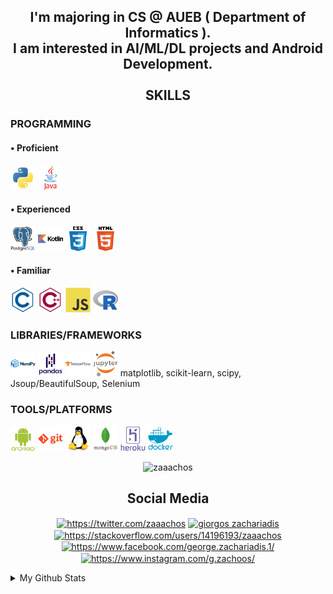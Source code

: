 <h2 align="center">I'm majoring in CS @ AUEB ( Department of Informatics ).
<br> I am interested in AI/ML/DL projects and Android Development.
<br>
<br>
SKILLS</h2>
<h3> PROGRAMMING </h3>
<h4> • Proficient </h4>
<p>
  <img src="https://github.com/devicons/devicon/blob/master/icons/python/python-original.svg" alt="python" width="40" height="40"/>
<img src="https://github.com/devicons/devicon/blob/master/icons/java/java-original-wordmark.svg" alt="java" width="40" height="40"/>
</p>
<h4>  • Experienced </h4>
<p>
  <img src="https://github.com/devicons/devicon/blob/master/icons/postgresql/postgresql-original-wordmark.svg" alt="postgresql" width="40" height="40"/>
  <img src="https://github.com/devicons/devicon/blob/master/icons/kotlin/kotlin-original-wordmark.svg" alt="kotlin" width="40" height="40"/>
  <img src="https://github.com/devicons/devicon/blob/master/icons/css3/css3-original-wordmark.svg" alt="css3" width="40" height="40"/>
  <img src="https://github.com/devicons/devicon/blob/master/icons/html5/html5-original-wordmark.svg" alt="html5" width="40" height="40"/>
</p>
<h4>  • Familiar </h4>
<p>
  <img src="https://github.com/devicons/devicon/blob/master/icons/c/c-line.svg" alt="c" width="40" height="40"/>
  <img src="https://github.com/devicons/devicon/blob/master/icons/cplusplus/cplusplus-line.svg" alt="cplusplus" width="40" height="40"/>
  <img src="https://github.com/devicons/devicon/blob/master/icons/javascript/javascript-original.svg" alt="javascript" width="40" height="40"/>
  <img src="https://github.com/devicons/devicon/blob/master/icons/r/r-original.svg" alt="R" width="40" height="40"/>
</p>
<h3> LIBRARIES/FRAMEWORKS </h3>
<p>
  <img src="https://github.com/devicons/devicon/blob/master/icons/numpy/numpy-original-wordmark.svg" alt="numpy" width="40" height="40"/>
  <img src="https://github.com/devicons/devicon/blob/master/icons/pandas/pandas-original-wordmark.svg" alt="pandas" width="40" height="40"/>
  <img src="https://github.com/devicons/devicon/blob/master/icons/tensorflow/tensorflow-original-wordmark.svg" alt="tensorflow" width="40" height="40"/>
  <img src="https://github.com/devicons/devicon/blob/master/icons/jupyter/jupyter-original-wordmark.svg" alt="jupyter" width="40" height="40"/>
  matplotlib, scikit-learn, scipy, Jsoup/BeautifulSoup, Selenium
</p>
<h3> TOOLS/PLATFORMS </h3>
<p>
  <img src="https://github.com/devicons/devicon/blob/master/icons/android/android-plain-wordmark.svg" alt="android" width="40" height="40"/>
  <img src="https://github.com/devicons/devicon/blob/master/icons/git/git-plain-wordmark.svg" alt="git" width="40" height="40"/>
  <img src="https://github.com/devicons/devicon/blob/master/icons/linux/linux-original.svg" alt="linux" width="40" height="40"/>
  <img src="https://github.com/devicons/devicon/blob/master/icons/mongodb/mongodb-original-wordmark.svg" alt="mongodb" width="40" height="40"/>
  <img src="https://github.com/devicons/devicon/blob/master/icons/heroku/heroku-original-wordmark.svg" alt="heroku" width="40" height="40"/>
  <img src="https://github.com/devicons/devicon/blob/master/icons/docker/docker-plain-wordmark.svg" alt="docker" width="40" height="40"/>
</p>
  



<p align="center"> <img src="https://komarev.com/ghpvc/?username=zaaachos" alt="zaaachos" /> </p>
<h2 align="center"> Social Media </h2>
<p align="center"> 
<a href="https://twitter.com/zaaachos" target="blank"><img align="center" src="https://cdn.jsdelivr.net/npm/simple-icons@3.0.1/icons/twitter.svg" alt="https://twitter.com/zaaachos" height="30" width="30" /></a>
<a href="https://www.linkedin.com/in/giorgos-zachariadis/" target="blank"><img align="center" src="https://cdn.jsdelivr.net/npm/simple-icons@3.0.1/icons/linkedin.svg" alt="giorgos zachariadis" height="30" width="30" /></a>
<a href="https://stackoverflow.com/users/14196193/zaaachos" target="blank"><img align="center" src="https://cdn.jsdelivr.net/npm/simple-icons@3.0.1/icons/stackoverflow.svg" alt="https://stackoverflow.com/users/14196193/zaaachos" height="30" width="30" /></a>
<a href="https://www.facebook.com/george.zachariadis.1/" target="blank"><img align="center" src="https://cdn.jsdelivr.net/npm/simple-icons@3.0.1/icons/facebook.svg" alt="https://www.facebook.com/george.zachariadis.1/" height="30" width="30" /></a>
<a href="https://www.instagram.com/g.zachoos/" target="blank"><img align="center" src="https://cdn.jsdelivr.net/npm/simple-icons@3.0.1/icons/instagram.svg" alt="https://www.instagram.com/g.zachoos/" height="30" width="30" /></a>
</p>

<details>
  <summary> My Github Stats </summary>
    <img src="https://github-readme-stats.vercel.app/api?username=zaaachos&show_icons=true&theme=tokyonight&hide=contribs,prs" alt="zaaachos Github Stats" />
    <img src="https://github-readme-stats.vercel.app/api/top-langs/?username=zaaachos&layout=compact" alt="zaaachos Github Stats" />
    
</details>
